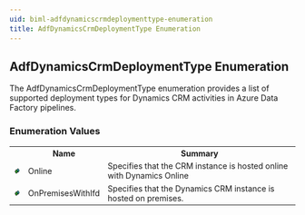 ```yaml
---
uid: biml-adfdynamicscrmdeploymenttype-enumeration
title: AdfDynamicsCrmDeploymentType Enumeration
---
```


## AdfDynamicsCrmDeploymentType Enumeration

<div class="LanguageSummary"><div class ="SummaryItem">The AdfDynamicsCrmDeploymentType enumeration provides a list of supported deployment types for Dynamics CRM activities in Azure Data Factory pipelines.</div></div>
<div class="EnumValueGroup">

### Enumeration Values

<table id="EnumValue" class="MemberList"><tbody><tr><th class="MemberTypeIconColumnHeader">&nbsp;</th><th class="MemberNameColumnHeader">Name</th><th class="MemberSummaryColumnHeader">Summary</th></tr><tr class="cd0"><td align="center" class="MemberTypeIcon"><img src="enumValue.png"></img></td><td class="MemberName">Online</td><td class="MemberSummary"><div class ="SummaryItem">Specifies that the CRM instance is hosted online with Dynamics Online</div></td></tr><tr class="cd1"><td align="center" class="MemberTypeIcon"><img src="enumValue.png"></img></td><td class="MemberName">OnPremisesWithIfd</td><td class="MemberSummary"><div class ="SummaryItem">Specifies that the Dynamics CRM instance is hosted on premises.</div></td></tr></tbody></table>
</div>